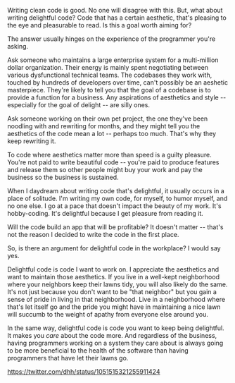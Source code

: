 Writing clean code is good. No one will disagree with this. But, what about writing delightful code? Code that has a certain aesthetic, that's pleasing to the eye and pleasurable to read. Is this a goal worth aiming for?

The answer usually hinges on the experience of the programmer you're asking. 

Ask someone who maintains a large enterprise system for a multi-million dollar organization. Their energy is mainly spent negotiating between various dysfunctional technical teams.  The codebases they work with, touched by hundreds of developers over time, can't possibly be an aeshetic masterpiece. They're likely to tell you that the goal of a codebase is to provide a function for a business. Any aspirations of aesthetics and style -- especially for the goal of delight -- are silly ones.

Ask someone working on their own pet project, the one they've been noodling with and rewriting for months, and they might tell you the aesthetics of the code mean a lot -- perhaps too much. That's why they keep rewriting it.

To code where aesthetics matter more than speed is a guilty pleasure. You're not paid to write beautiful code -- you're paid to produce features and release them so other people might buy your work and pay the business so the business is sustained.

When I daydream about writing code that's delightful, it usually occurs in a place of solitude. I'm writing my own code, for myself, to humor myself, and no one else. I go at a pace that doesn't impact the beauty of my work. It's hobby-coding. It's delightful because I get pleasure from reading it. 

Will the code build an app that will be profitable? It doesn't matter -- that's not the reason I decided to write the code in the first place.

So, is there an argument for delightful code in the workplace? I would say yes.

Delightful code is code I want to work on. I appreciate the aesthetics and want to maintain those aesthetics. If you live in a well-kept neighborhood where your neighbors keep their lawns tidy, you will also likely do the same. It's not just because you don't want to be "that neighbor" but you gain a sense of pride in living in that neighborhood. Live in a neighborhood where that's let itself go and the pride you might have in maintaining a nice lawn will succumb to the weight of apathy from everyone else around you.

In the same way, delightful code is code you want to keep being delightful. It makes you *care* about the code more. And regardless of the business, having programmers working on a system they care about is always going to be more beneficial to the health of the software than having programmers that have let their lawns go.

https://twitter.com/dhh/status/1051515321255911424

